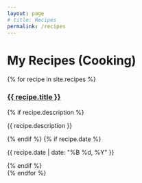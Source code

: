 ```yaml
---
layout: page
# title: Recipes
permalink: /recipes
---
```


<h1>My Recipes (Cooking)</h1>

<div class="recipes-list">
  {% for recipe in site.recipes %}
    <div class="recipe-item">
      <h3><a href="{{ recipe.url | relative_url }}">{{ recipe.title }}</a></h3>
      {% if recipe.description %}
        <p>{{ recipe.description }}</p>
      {% endif %}
      {% if recipe.date %}
        <p class="recipe-date">{{ recipe.date | date: "%B %d, %Y" }}</p>
      {% endif %}
    </div>
  {% endfor %}
</div>